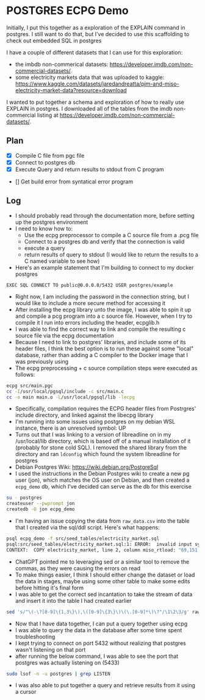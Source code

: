 # POSTGRES ECPG Demo

Initially, I put this together as a exploration of the EXPLAIN command in postgres.
I still want to do that, but I've decided to use this scaffolding to check out
embedded SQL in postgres  

I have a couple of different datasets that I can use for this exploration:

- the imbdb non-commerical datasets: <https://developer.imdb.com/non-commercial-datasets/>.
- some electricity markets data that was uploaded to kaggle:
<https://www.kaggle.com/datasets/jaredandreatta/pjm-and-miso-electricity-market-data?resource=download>

I wanted to put together a schema and exploration of how to really use EXPLAIN in postgres. I downloaded all of the tables from the imdb non-commercial listing at <https://developer.imdb.com/non-commercial-datasets/>.

## Plan

- [x] Compile C file from pgc file
- [x] Connect to postgres db
- [x] Execute Query and return results to stdout from C program
- [] Get build error from syntatical error program

## Log

- I should probably read through the documentation more, before setting up the
postgres environment
- I need to know how to:
  - Use the ecpg preprocessor to compile a C source file from a .pcg file
  - Connect to a postgres db and verify that the connection is valid
  - execute a query
  - return results of query to stdout (I would like to return the results to a
  C named variable to see how)
- Here's an example statement that I'm building to connect to my docker postgres

```postgres
EXEC SQL CONNECT TO public@0.0.0.0/5432 USER postgres/example
```

- Right now, I am including the password in the connection string, but I would
like to include a more secure method for accessing it
- After installing the ecpg library unto the image, I was able to spin it up and
compile a pcg program into a c source file. However, when I try to compile it I
run into errors including the header, ecpglib.h
- I was able to find the correct way to link and compile the resulting c source
file via the ecpg documentation
- Because I need to link to postgres' libraries, and include some of its header
files, I think the best option is to run these against some "local" database,
rather than adding a C compiler to the Docker image that I was previously using
- The ecpg preprocessing + c source compilation steps were executed as follows:

```bash
ecpg src/main.pgc
cc -I/usr/local/pgsql/include -c src/main.c
cc -o main main.o -L/usr/local/pgsql/lib -lecpg
```

- Specifically, compilation requires the ECPG header files from Postrgres' include
directory, and linked against the libecpg library
- I'm running into some issues using postgres on my debian WSL instance, there is an
unresolved symbol: UP
- Turns out that I was linking to a version of libreadline on in my /usr/local/lib
directory, which is based off of a manual installation of it (probably for stone
cold SQL). I removed the shared library from the directory and ran `ldconfig` which
found the system libreadline for postgres
- Debian Postgres Wiki: <https://wiki.debian.org/PostgreSql>
- I used the instructions in the Debian Postgres wiki to create a new pg user (jon),
which matches the OS user on Debian, and then created a `ecpg_demo` db, which I've
decided can serve as the db for this exercise

```bash
su - postgres
createuser --pwprompt jon
createdb -O jon ecpg_demo
```

- I'm having an issue copying the data from `raw_data.csv` into the table that I created
via the sql/ddl script. Here's what happens:

```bash
psql ecpg_demo -f src/seed_tables/electricity_market.sql
psql:src/seed_tables/electricity_market.sql:1: ERROR:  invalid input syntax for type numeric: "69,151.88"
CONTEXT:  COPY electricity_market, line 2, column miso_rtload: "69,151.88"
```

- ChatGPT pointed me to leveraging sed or a similar tool to remove the commas,
as they were causing the errors on read
- To make things easier, I think I should either change the dataset or load the
data in stages, maybe using some other table to make some edits before hitting
it's final form
- I was able to get the correct sed incantation to take the stream of data and
insert it into the table I had created earlier

```bash
sed 's/"\(-\?[0-9]\{1,3\}\),\([0-9]\{3\}\)\(\.[0-9]*\)\?"/\1\2\3/g' raw_data.csv | psql ecpg_demo -c "\copy electricity_market FROM stdin CSV HEADER"
```

- Now that I have data together, I can put a query together using ecpg
- I was able to query the data in the database after some time spent troubleshooting
- I kept trying to connect on port 5432 without realizing that postgres wasn't
listening on that port
- after running the below command, I was able to see the port that postgres was
actually listening on (5433)

```bash
sudo lsof -n -u postgres | grep LISTEN
```

- I was also able to put together a query and retrieve results from it using a
cursor
